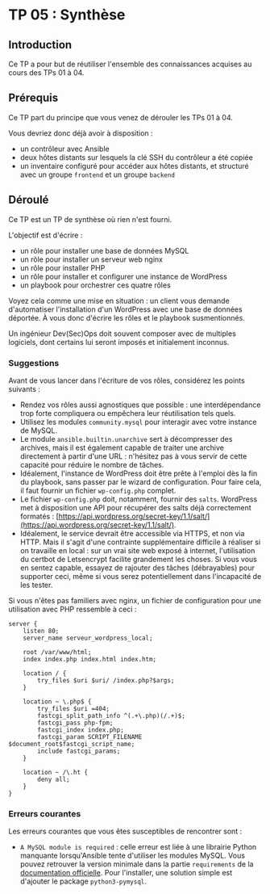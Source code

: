 # TP 05 : Synthèse

## Introduction

Ce TP a pour but de réutiliser l'ensemble des connaissances acquises au cours des TPs 01 à 04.

## Prérequis

Ce TP part du principe que vous venez de dérouler les TPs 01 à 04.

Vous devriez donc déjà avoir à disposition :
- un contrôleur avec Ansible
- deux hôtes distants sur lesquels la clé SSH du contrôleur a été copiée
- un inventaire configuré pour accéder aux hôtes distants, et structuré avec un groupe `frontend` et un groupe `backend`

## Déroulé

Ce TP est un TP de synthèse où rien n'est fourni.

L'objectif est d'écrire :
- un rôle pour installer une base de données MySQL
- un rôle pour installer un serveur web nginx
- un rôle pour installer PHP
- un rôle pour installer et configurer une instance de WordPress
- un playbook pour orchestrer ces quatre rôles

Voyez cela comme une mise en situation : un client vous demande d'automatiser l'installation d'un WordPress avec une base de données déportée. À vous donc d'écrire les rôles et le playbook susmentionnés.

Un ingénieur Dev(Sec)Ops doit souvent composer avec de multiples logiciels, dont certains lui seront imposés et initialement inconnus.

### Suggestions

Avant de vous lancer dans l'écriture de vos rôles, considérez les points suivants :
- Rendez vos rôles aussi agnostiques que possible : une interdépendance trop forte compliquera ou empêchera leur réutilisation tels quels.
- Utilisez les modules `community.mysql` pour interagir avec votre instance de MySQL.
- Le module `ansible.builtin.unarchive` sert à décompresser des archives, mais il est également capable de traiter une archive directement à partir d'une URL : n'hésitez pas à vous servir de cette capacité pour réduire le nombre de tâches.
- Idéalement, l'instance de WordPress doit être prête à l'emploi dès la fin du playbook, sans passer par le wizard de configuration. Pour faire cela, il faut fournir un fichier `wp-config.php` complet.
- Le fichier `wp-config.php` doit, notamment, fournir des `salts`. WordPress met à disposition une API pour récupérer des salts déjà correctement formatés : [https://api.wordpress.org/secret-key/1.1/salt/](https://api.wordpress.org/secret-key/1.1/salt/).
- Idéalement, le service devrait être accessible via HTTPS, et non via HTTP. Mais il s'agit d'une contrainte supplémentaire difficile à réaliser si on travaille en local : sur un vrai site web exposé à internet, l'utilisation du certbot de Letsencrypt facilite grandement les choses. Si vous vous en sentez capable, essayez de rajouter des tâches (débrayables) pour supporter ceci, même si vous serez potentiellement dans l'incapacité de les tester.

Si vous n'êtes pas familiers avec nginx, un fichier de configuration pour une utilisation avec PHP ressemble à ceci :
```
server {
    listen 80;
    server_name serveur_wordpress_local;

    root /var/www/html;
    index index.php index.html index.htm;

    location / {
        try_files $uri $uri/ /index.php?$args;
    }

    location ~ \.php$ {
        try_files $uri =404;
        fastcgi_split_path_info ^(.+\.php)(/.+)$;
        fastcgi_pass php-fpm;
        fastcgi_index index.php;
        fastcgi_param SCRIPT_FILENAME $document_root$fastcgi_script_name;
        include fastcgi_params;
    }

    location ~ /\.ht {
        deny all;
    }
}
```

### Erreurs courantes

Les erreurs courantes que vous êtes susceptibles de rencontrer sont :
- `A MySQL module is required` : celle erreur est liée à une librairie Python manquante lorsqu'Ansible tente d'utiliser les modules MySQL. Vous pouvez retrouver la version minimale dans la partie `requirements` de la [documentation officielle](https://docs.ansible.com/ansible/latest/collections/community/mysql/mysql_info_module.html#requirements). Pour l'installer, une solution simple est d'ajouter le package `python3-pymysql`.
